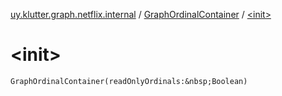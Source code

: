 [uy.klutter.graph.netflix.internal](../index.md) / [GraphOrdinalContainer](index.md) / [&lt;init&gt;](.)


# &lt;init&gt;

`GraphOrdinalContainer(readOnlyOrdinals:&nbsp;Boolean)`


